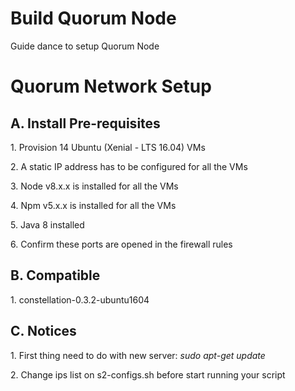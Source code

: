 # Build Quorum Node

Guide dance to setup Quorum Node

# Quorum Network Setup

## A. Install Pre-requisites

1\. Provision 14 Ubuntu (Xenial - LTS 16.04) VMs

2\. A static IP address has to be configured for all the VMs

3\. Node v8.x.x is installed for all the VMs

4\. Npm v5.x.x is installed for all the VMs

5\. Java 8 installed

6\. Confirm these ports are opened in the firewall rules

## B. Compatible

1\. constellation-0.3.2-ubuntu1604

## C. Notices

1\. First thing need to do with new server: *sudo apt-get update*

2\. Change ips list on s2-configs.sh before start running your script
